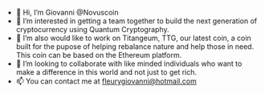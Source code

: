 - 👋 Hi, I’m Giovanni @Novuscoin
- 👀 I’m interested in getting a team together to build the next generation of cryptocurrency using Quantum Cryptography.
- 🌱 I’m also would like to work on Titangeum, TTG, our latest coin, a coin built for the pupose of helping rebalance nature and help those in need.  This coin can be based on the Ethereum platform.
- 💞️ I’m looking to collaborate with like minded individuals who want to make a difference in this world and not just to get rich.
- 📫 You can contact me at fleurygiovanni@hotmail.com 

<!---
Novuscoin/Novuscoin is a ✨ special ✨ repository because its `README.md` (this file) appears on your GitHub profile.
You can click the Preview link to take a look at your changes.
--->
